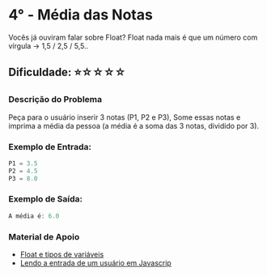 
# 4° - Média das Notas  

Vocês já ouviram falar sobre Float? Float nada mais é que um número com vírgula -> 1,5 / 2,5 / 5,5..

## **Dificuldade**: ⭐☆☆☆☆

### **Descrição do Problema**

Peça para o usuário inserir 3 notas (P1, P2 e P3), Some essas notas e imprima a média da pessoa (a média é a soma das 3 notas, dividido por 3).

### **Exemplo de Entrada:**

``` js
P1 = 3.5
P2 = 4.5
P3 = 8.0
```

### **Exemplo de Saída:**

``` js
A média é: 6.0
```

### Material de Apoio

- [Float e tipos de variáveis](https://gaea.com.br/variaveis-programacao/#:~:text=float,dados)
- [Lendo a entrada de um usuário em Javascrip](https://celsokitamura.com.br/como-receber-dados-do-usuario-javascript/)
